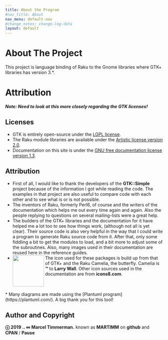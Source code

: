 ```yaml
---
title: About the Program
#nav_title: About
nav_menu: default-nav
#change_notes: change-log-data
layout: default
---
```


# About The Project

This project is language binding of Raku to the Gnome libraries where GTK+ libraries has version 3.\*.

# Attribution

_**Note: Need to look at this more closely regarding the GTK licenses!**_

## Licenses
* GTK is entirely open-source under the [LGPL license](content-docs/license-lgpl.txt).
* The Raku module libraries are available under the [Artistic license version 2.0](content-docs/license-art.txt).
* Documentation on this site is under the [GNU free documentation license version 1.3](content-docs/license-doc.txt).

## Attribution
* First of all, I would like to thank the developers of the **GTK::Simple** project because of the information I got while reading the code. The examples in that project are also useful to compare code with each other and to see what is or is not possible.
* The inventors of Raku, formerly Perl6, of course and the writers of the documentation which helps me out every time again and again. Also the people replying to questions on several mailing-lists were a great help.
* The builders of the GTK+ libraries and the documentation for it have helped me a lot too to see how things work, (although not all is yet clear). Their source code is also very helpful in the way that I could write a program to generate Raku source code from it. After that, only some fiddling a bit to get the modules to load, and a bit more to adjust some of the subroutines. Also, many images used in their documentation are reused here in the reference guides.
* <img src="images/gtk-perl6.png" style="float:left; margin-right:4px;" width="100" /> The icon used for these packages is build up from that of GTK+ and the Raku Camelia, the butterfly. Camelia is **™** to **Larry Wall**. Other icon sources used in the documentation are from **icons8.com**.
<br/>
<br/>
* Many diagrams are made using the [Plantuml program](https://plantuml.com/). A big thank you for this tool!
<br/>

## Author and Copyright
**ⓒ 2019 .. ∞ Marcel Timmerman.** known as **MARTIMM** on **github** and **CPAN** / **Pause**

